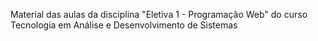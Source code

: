 Material das aulas da disciplina "Eletiva 1 - Programação Web" do curso Tecnologia em Análise e Desenvolvimento de Sistemas
